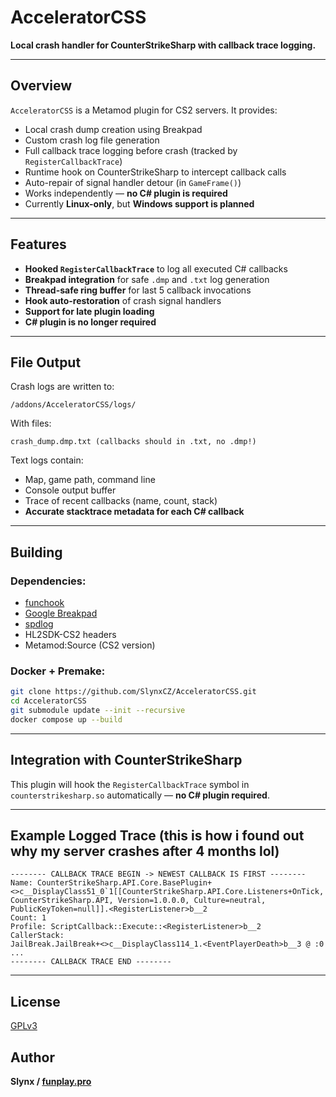 # AcceleratorCSS

**Local crash handler for CounterStrikeSharp with callback trace logging.**

---

## Overview

`AcceleratorCSS` is a Metamod plugin for CS2 servers. It provides:

* Local crash dump creation using Breakpad
* Custom crash log file generation
* Full callback trace logging before crash (tracked by `RegisterCallbackTrace`)
* Runtime hook on CounterStrikeSharp to intercept callback calls
* Auto-repair of signal handler detour (in `GameFrame()`)
* Works independently — **no C# plugin is required**
* Currently **Linux-only**, but **Windows support is planned**

---

## Features

* **Hooked `RegisterCallbackTrace`** to log all executed C# callbacks
* **Breakpad integration** for safe `.dmp` and `.txt` log generation
* **Thread-safe ring buffer** for last 5 callback invocations
* **Hook auto-restoration** of crash signal handlers
* **Support for late plugin loading**
* **C# plugin is no longer required**

---

## File Output

Crash logs are written to:

```
/addons/AcceleratorCSS/logs/
```

With files:

```
crash_dump.dmp.txt (callbacks should in .txt, no .dmp!)
```

Text logs contain:

* Map, game path, command line
* Console output buffer
* Trace of recent callbacks (name, count, stack)
* **Accurate stacktrace metadata for each C# callback**

---

## Building

### Dependencies:

* [funchook](https://github.com/kubo/funchook)
* [Google Breakpad](https://chromium.googlesource.com/breakpad/breakpad/)
* [spdlog](https://github.com/gabime/spdlog)
* HL2SDK-CS2 headers
* Metamod\:Source (CS2 version)

### Docker + Premake:

```bash
git clone https://github.com/SlynxCZ/AcceleratorCSS.git
cd AcceleratorCSS
git submodule update --init --recursive
docker compose up --build
```

---

## Integration with CounterStrikeSharp

This plugin will hook the `RegisterCallbackTrace` symbol in `counterstrikesharp.so` automatically — **no C# plugin required**.

---

## Example Logged Trace (this is how i found out why my server crashes after 4 months lol)

```text
-------- CALLBACK TRACE BEGIN -> NEWEST CALLBACK IS FIRST --------
Name: CounterStrikeSharp.API.Core.BasePlugin+<>c__DisplayClass51_0`1[[CounterStrikeSharp.API.Core.Listeners+OnTick, CounterStrikeSharp.API, Version=1.0.0.0, Culture=neutral, PublicKeyToken=null]].<RegisterListener>b__2
Count: 1
Profile: ScriptCallback::Execute::<RegisterListener>b__2
CallerStack:
JailBreak.JailBreak+<>c__DisplayClass114_1.<EventPlayerDeath>b__3 @ :0
...
-------- CALLBACK TRACE END --------
```

---

## License

[GPLv3](https://www.gnu.org/licenses/gpl-3.0.en.html)

## Author

**Slynx / [funplay.pro](https://funplay.pro/)**
